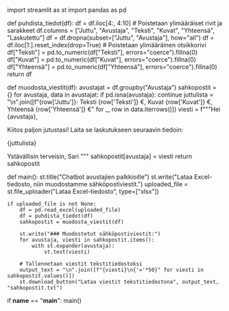 import streamlit as st
import pandas as pd

def puhdista_tiedot(df):
    df = df.iloc[4:, 4:10]  # Poistetaan ylimääräiset rivit ja sarakkeet
    df.columns = ["Juttu", "Avustaja", "Teksti", "Kuvat", "Yhteensä", "Laskutettu"]
    df = df.dropna(subset=["Juttu", "Avustaja"], how="all")
    df = df.iloc[1:].reset_index(drop=True)  # Poistetaan ylimääräinen otsikkorivi
    df["Teksti"] = pd.to_numeric(df["Teksti"], errors="coerce").fillna(0)
    df["Kuvat"] = pd.to_numeric(df["Kuvat"], errors="coerce").fillna(0)
    df["Yhteensä"] = pd.to_numeric(df["Yhteensä"], errors="coerce").fillna(0)
    return df

def muodosta_viestit(df):
    avustajat = df.groupby("Avustaja")
    sahkopostit = {}
    for avustaja, data in avustajat:
        if pd.isna(avustaja):
            continue
        juttulista = "\n".join([f"{row['Juttu']}: Teksti {row['Teksti']} €, Kuvat {row['Kuvat']} €, Yhteensä {row['Yhteensä']} €" for _, row in data.iterrows()])
        viesti = f"""Hei {avustaja},

Kiitos paljon jutustasi! Laita se laskutukseen seuraavin tiedoin:

{juttulista}

Ystävällisin terveisin,
Sari
"""
        sahkopostit[avustaja] = viesti
    return sahkopostit

def main():
    st.title("Chatbot avustajien palkkioille")
    st.write("Lataa Excel-tiedosto, niin muodostamme sähköpostiviestit.")
    uploaded_file = st.file_uploader("Lataa Excel-tiedosto", type=["xlsx"])
    
    if uploaded_file is not None:
        df = pd.read_excel(uploaded_file)
        df = puhdista_tiedot(df)
        sahkopostit = muodosta_viestit(df)
        
        st.write("### Muodostetut sähköpostiviestit:")
        for avustaja, viesti in sahkopostit.items():
            with st.expander(avustaja):
                st.text(viesti)
        
        # Tallennetaan viestit tekstitiedostoksi
        output_text = "\n".join([f"{viesti}\n{'='*50}" for viesti in sahkopostit.values()])
        st.download_button("Lataa viestit tekstitiedostona", output_text, "sahkopostit.txt")

if __name__ == "__main__":
    main()
